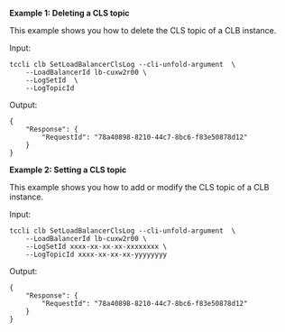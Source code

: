 **Example 1: Deleting a CLS topic**

This example shows you how to delete the CLS topic of a CLB instance.

Input: 

```
tccli clb SetLoadBalancerClsLog --cli-unfold-argument  \
    --LoadBalancerId lb-cuxw2r00 \
    --LogSetId  \
    --LogTopicId 
```

Output: 
```
{
    "Response": {
        "RequestId": "78a40898-8210-44c7-8bc6-f83e50878d12"
    }
}
```

**Example 2: Setting a CLS topic**

This example shows you how to add or modify the CLS topic of a CLB instance.

Input: 

```
tccli clb SetLoadBalancerClsLog --cli-unfold-argument  \
    --LoadBalancerId lb-cuxw2r00 \
    --LogSetId xxxx-xx-xx-xx-xxxxxxxx \
    --LogTopicId xxxx-xx-xx-xx-yyyyyyyy
```

Output: 
```
{
    "Response": {
        "RequestId": "78a40898-8210-44c7-8bc6-f83e50878d12"
    }
}
```

